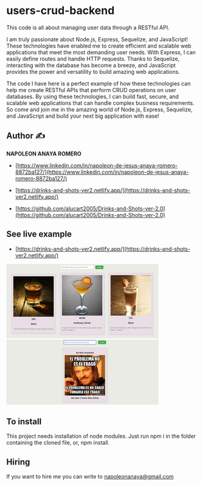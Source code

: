 # users-crud-backend
This code is all about managing user data through a RESTful API.

I am truly passionate about Node.js, Express, Sequelize, and JavaScript! These technologies have enabled me to create efficient and scalable web applications that meet the most demanding user needs. With Express, I can easily define routes and handle HTTP requests. Thanks to Sequelize, interacting with the database has become a breeze, and JavaScript provides the power and versatility to build amazing web applications.

The code I have here is a perfect example of how these technologies can help me create RESTful APIs that perform CRUD operations on user databases. By using these technologies, I can build fast, secure, and scalable web applications that can handle complex business requirements. So come and join me in the amazing world of Node.js, Express, Sequelize, and JavaScript and build your next big application with ease!

## Author ✍

**NAPOLEON ANAYA ROMERO**

-	[https://www.linkedin.com/in/napoleon-de-jesus-anaya-romero-8872ba127/](https://www.linkedin.com/in/napoleon-de-jesus-anaya-romero-8872ba127/)

-	[https://drinks-and-shots-ver2.netlify.app/](https://drinks-and-shots-ver2.netlify.app/)

-	[https://github.com/alucart2005/Drinks-and-Shots-ver-2.0](https://github.com/alucart2005/Drinks-and-Shots-ver-2.0)

## See live example

- [https://drinks-and-shots-ver2.netlify.app/](https://drinks-and-shots-ver2.netlify.app/)
 
![..](https://raw.githubusercontent.com/alucart2005/Drinks-and-Shots-ver-2.0/Drinks-and-Shots-ver-2.0/src/assets/error-netlyfi.png)


## To install

This project needs installation of node modules. Just run npm i in the folder containing the cloned file, or, npm install.

## Hiring 
If you want to hire me you can write to napoleonanaya@gmail.com
